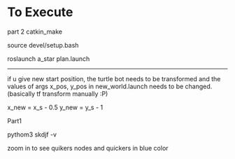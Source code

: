 # To Execute
part 2
catkin_make

source devel/setup.bash

roslaunch a_star plan.launch


***
if u give new start position, the turtle bot needs to be transformed and the values of args x_pos, y_pos in new_world.launch needs to be changed. (basically tf transform manually :P)

x_new = x_s - 0.5
y_new = y_s - 1


Part1

pythom3 skdjf -v

zoom in to see quikers
nodes and quickers in blue color
